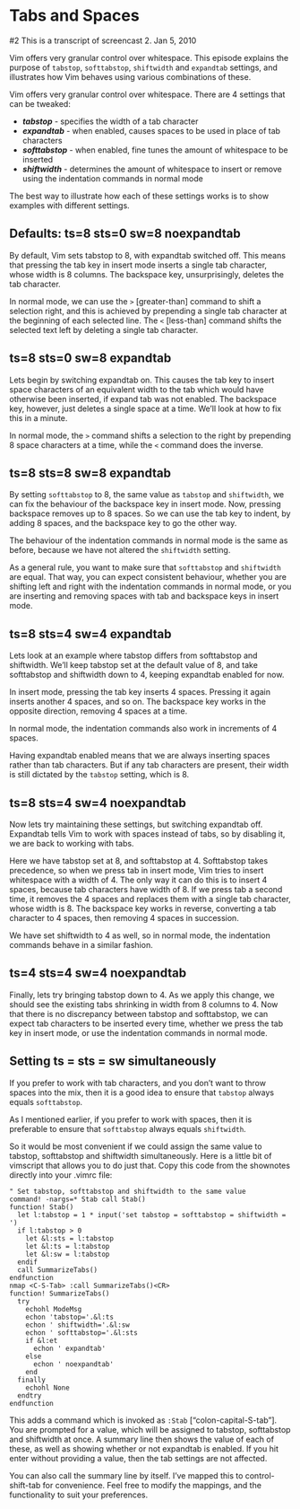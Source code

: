 # Tabs and Spaces
\#2
This is a transcript of screencast 2.
Jan 5, 2010

Vim offers very granular control over whitespace. This episode explains the purpose of `tabstop`, `softtabstop`, `shiftwidth` and `expandtab` settings, and illustrates how Vim behaves using various combinations of these.

Vim offers very granular control over whitespace. There are 4 settings that can be tweaked:

 - ***tabstop*** - specifies the width of a tab character
 - ***expandtab*** - when enabled, causes spaces to be used in place of tab characters
 - ***softtabstop*** - when enabled, fine tunes the amount of whitespace to be inserted
 - ***shiftwidth*** - determines the amount of whitespace to insert or remove using the indentation commands in normal mode

The best way to illustrate how each of these settings works is to show examples with different settings.

## Defaults: ts=8 sts=0 sw=8 noexpandtab

By default, Vim sets tabstop to 8, with expandtab switched off. This means that pressing the tab key in insert mode inserts a single tab character, whose width is 8 columns. The backspace key, unsurprisingly, deletes the tab character.

In normal mode, we can use the `>` [greater-than] command to shift a selection right, and this is achieved by prepending a single tab character at the beginning of each selected line. The `<` [less-than] command shifts the selected text left by deleting a single tab character.

## ts=8 sts=0 sw=8 expandtab

Lets begin by switching expandtab on. This causes the tab key to insert space characters of an equivalent width to the tab which would have otherwise been inserted, if expand tab was not enabled. The backspace key, however, just deletes a single space at a time. We’ll look at how to fix this in a minute.

In normal mode, the `>` command shifts a selection to the right by prepending 8 space characters at a time, while the `<` command does the inverse.

## ts=8 sts=8 sw=8 expandtab

By setting `softtabstop` to 8, the same value as `tabstop` and `shiftwidth`, we can fix the behaviour of the backspace key in insert mode. Now, pressing backspace removes up to 8 spaces. So we can use the tab key to indent, by adding 8 spaces, and the backspace key to go the other way.

The behaviour of the indentation commands in normal mode is the same as before, because we have not altered the `shiftwidth` setting.

As a general rule, you want to make sure that `softtabstop` and `shiftwidth` are equal. That way, you can expect consistent behaviour, whether you are shifting left and right with the indentation commands in normal mode, or you are inserting and removing spaces with tab and backspace keys in insert mode.

## ts=8 sts=4 sw=4 expandtab

Lets look at an example where tabstop differs from softtabstop and shiftwidth. We’ll keep tabstop set at the default value of 8, and take softtabstop and shiftwidth down to 4, keeping expandtab enabled for now.

In insert mode, pressing the tab key inserts 4 spaces. Pressing it again inserts another 4 spaces, and so on. The backspace key works in the opposite direction, removing 4 spaces at a time.

In normal mode, the indentation commands also work in increments of 4 spaces.

Having expandtab enabled means that we are always inserting spaces rather than tab characters. But if any tab characters are present, their width is still dictated by the `tabstop` setting, which is 8.

## ts=8 sts=4 sw=4 noexpandtab

Now lets try maintaining these settings, but switching expandtab off. Expandtab tells Vim to work with spaces instead of tabs, so by disabling it, we are back to working with tabs.

Here we have tabstop set at 8, and softtabstop at 4. Softtabstop takes precedence, so when we press tab in insert mode, Vim tries to insert whitespace with a width of 4. The only way it can do this is to insert 4 spaces, because tab characters have width of 8. If we press tab a second time, it removes the 4 spaces and replaces them with a single tab character, whose width is 8. The backspace key works in reverse, converting a tab character to 4 spaces, then removing 4 spaces in succession.

We have set shiftwidth to 4 as well, so in normal mode, the indentation commands behave in a similar fashion.

## ts=4 sts=4 sw=4 noexpandtab

Finally, lets try bringing tabstop down to 4. As we apply this change, we should see the existing tabs shrinking in width from 8 columns to 4. Now that there is no discrepancy between tabstop and softtabstop, we can expect tab characters to be inserted every time, whether we press the tab key in insert mode, or use the indentation commands in normal mode.

## Setting ts = sts = sw simultaneously

If you prefer to work with tab characters, and you don’t want to throw spaces into the mix, then it is a good idea to ensure that `tabstop` always equals `softtabstop`.

As I mentioned earlier, if you prefer to work with spaces, then it is preferable to ensure that `softtabstop` always equals `shiftwidth`.

So it would be most convenient if we could assign the same value to tabstop, softtabstop and shiftwidth simultaneously. Here is a little bit of vimscript that allows you to do just that. Copy this code from the shownotes directly into your .vimrc file:

```
" Set tabstop, softtabstop and shiftwidth to the same value
command! -nargs=* Stab call Stab()
function! Stab()
  let l:tabstop = 1 * input('set tabstop = softtabstop = shiftwidth = ')
  if l:tabstop > 0
    let &l:sts = l:tabstop
    let &l:ts = l:tabstop
    let &l:sw = l:tabstop
  endif
  call SummarizeTabs()
endfunction
nmap <C-S-Tab> :call SummarizeTabs()<CR>
function! SummarizeTabs()
  try
    echohl ModeMsg
    echon 'tabstop='.&l:ts
    echon ' shiftwidth='.&l:sw
    echon ' softtabstop='.&l:sts
    if &l:et
      echon ' expandtab'
    else
      echon ' noexpandtab'
    end
  finally
    echohl None
  endtry
endfunction
```

This adds a command which is invoked as `:Stab` [“colon-capital-S-tab”]. You are prompted for a value, which will be assigned to tabstop, softtabstop and shiftwidth at once. A summary line then shows the value of each of these, as well as showing whether or not expandtab is enabled. If you hit enter without providing a value, then the tab settings are not affected.

You can also call the summary line by itself. I’ve mapped this to control-shift-tab for convenience. Feel free to modify the mappings, and the functionality to suit your preferences.

